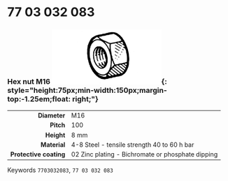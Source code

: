 # 77 03 032 083

### Hex nut M16 ![](../assets/images/parts/hex_bolt.png){: style="height:75px;min-width:150px;margin-top:-1.25em;float: right;"}

|   |   |
|---:|---|
**Diameter** | M16
**Pitch** |100
**Height** |8 mm
**Material** | 4-8 Steel - tensile strength 40 to 60 h bar
**Protective coating** | 02 Zinc plating - Bichromate or phosphate dipping

Keywords `7703032083`, `77 03 032 083`
